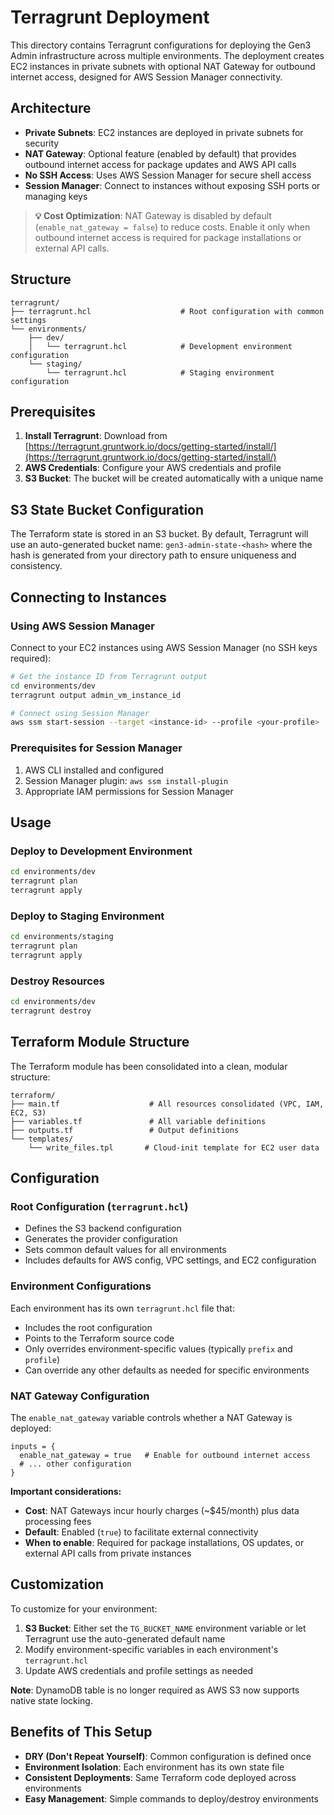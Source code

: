 # Terragrunt Deployment

This directory contains Terragrunt configurations for deploying the Gen3 Admin infrastructure across multiple environments. The deployment creates EC2 instances in private subnets with optional NAT Gateway for outbound internet access, designed for AWS Session Manager connectivity.

## Architecture

- **Private Subnets**: EC2 instances are deployed in private subnets for security
- **NAT Gateway**: Optional feature (enabled by default) that provides outbound internet access for package updates and AWS API calls
- **No SSH Access**: Uses AWS Session Manager for secure shell access
- **Session Manager**: Connect to instances without exposing SSH ports or managing keys

> **💡 Cost Optimization**: NAT Gateway is disabled by default (`enable_nat_gateway = false`) to reduce costs. Enable it only when outbound internet access is required for package installations or external API calls.

## Structure

```
terragrunt/
├── terragrunt.hcl                    # Root configuration with common settings
└── environments/
    ├── dev/
    │   └── terragrunt.hcl            # Development environment configuration
    └── staging/
        └── terragrunt.hcl            # Staging environment configuration
```

## Prerequisites

1. **Install Terragrunt**: Download from [https://terragrunt.gruntwork.io/docs/getting-started/install/](https://terragrunt.gruntwork.io/docs/getting-started/install/)
2. **AWS Credentials**: Configure your AWS credentials and profile
3. **S3 Bucket**: The bucket will be created automatically with a unique name

## S3 State Bucket Configuration

The Terraform state is stored in an S3 bucket. By default, Terragrunt will use an auto-generated bucket name: `gen3-admin-state-<hash>` where the hash is generated from your directory path to ensure uniqueness and consistency.

## Connecting to Instances

### Using AWS Session Manager

Connect to your EC2 instances using AWS Session Manager (no SSH keys required):

```bash
# Get the instance ID from Terragrunt output
cd environments/dev
terragrunt output admin_vm_instance_id

# Connect using Session Manager
aws ssm start-session --target <instance-id> --profile <your-profile>
```

### Prerequisites for Session Manager

1. AWS CLI installed and configured
2. Session Manager plugin: `aws ssm install-plugin`
3. Appropriate IAM permissions for Session Manager

## Usage

### Deploy to Development Environment

```bash
cd environments/dev
terragrunt plan
terragrunt apply
```

### Deploy to Staging Environment

```bash
cd environments/staging
terragrunt plan
terragrunt apply
```

### Destroy Resources

```bash
cd environments/dev
terragrunt destroy
```

## Terraform Module Structure

The Terraform module has been consolidated into a clean, modular structure:

```
terraform/
├── main.tf                    # All resources consolidated (VPC, IAM, EC2, S3)
├── variables.tf               # All variable definitions
├── outputs.tf                 # Output definitions
└── templates/
    └── write_files.tpl       # Cloud-init template for EC2 user data
```

## Configuration

### Root Configuration (`terragrunt.hcl`)

- Defines the S3 backend configuration
- Generates the provider configuration
- Sets common default values for all environments
- Includes defaults for AWS config, VPC settings, and EC2 configuration

### Environment Configurations

Each environment has its own `terragrunt.hcl` file that:
- Includes the root configuration
- Points to the Terraform source code
- Only overrides environment-specific values (typically `prefix` and `profile`)
- Can override any other defaults as needed for specific environments

### NAT Gateway Configuration

The `enable_nat_gateway` variable controls whether a NAT Gateway is deployed:

```hcl
inputs = {
  enable_nat_gateway = true   # Enable for outbound internet access
  # ... other configuration
}
```

**Important considerations:**
- **Cost**: NAT Gateways incur hourly charges (~$45/month) plus data processing fees
- **Default**: Enabled (`true`) to facilitate external connectivity
- **When to enable**: Required for package installations, OS updates, or external API calls from private instances

## Customization

To customize for your environment:

1. **S3 Bucket**: Either set the `TG_BUCKET_NAME` environment variable or let Terragrunt use the auto-generated default name
2. Modify environment-specific variables in each environment's `terragrunt.hcl`
3. Update AWS credentials and profile settings as needed

**Note**: DynamoDB table is no longer required as AWS S3 now supports native state locking.

## Benefits of This Setup

- **DRY (Don't Repeat Yourself)**: Common configuration is defined once
- **Environment Isolation**: Each environment has its own state file
- **Consistent Deployments**: Same Terraform code deployed across environments
- **Easy Management**: Simple commands to deploy/destroy environments
